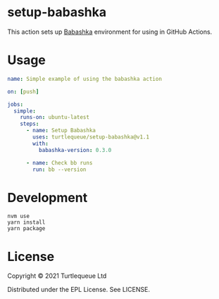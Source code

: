 # setup-babashka

This action sets up [Babashka](https://github.com/babashka/babashka) environment for using in GitHub Actions.

# Usage

```yaml
name: Simple example of using the babashka action

on: [push]

jobs:
  simple:
    runs-on: ubuntu-latest
    steps:
      - name: Setup Babashka
        uses: turtlequeue/setup-babashka@v1.1
        with:
          babashka-version: 0.3.0

      - name: Check bb runs
        run: bb --version
```

# Development

```
nvm use
yarn install
yarn package
```

# License
Copyright © 2021 Turtlequeue Ltd

Distributed under the EPL License. See LICENSE.
